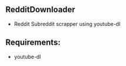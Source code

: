 RedditDownloader
----------------
* Reddit Subreddit scrapper using youtube-dl

Requirements:
-------------
* youtube-dl
